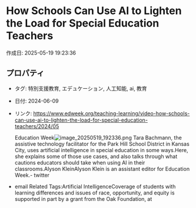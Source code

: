 # How Schools Can Use AI to Lighten the Load for Special Education Teachers

作成日: 2025-05-19 19:23:36

## プロパティ

- タグ: 特別支援教育, エデュケーション, 人工知能, ai, 教育
- 日付: 2024-06-09
- リンク: https://www.edweek.org/teaching-learning/video-how-schools-can-use-ai-to-lighten-the-load-for-special-education-teachers/2024/05

   Education Week![image_20250519_192336.png](../assets/image_20250519_192336.png)
Tara Bachmann, the assistive technology facilitator for the Park Hill School District in Kansas City, uses artificial intelligence in special education in some ways.Here, she explains some of those use cases, and also talks through what cautions educators should take when using AI in their classrooms.Alyson KleinAlyson Klein is an assistant editor for Education Week.- twitter
- email
Related Tags:Artificial IntelligenceCoverage of students with learning differences and issues of race, opportunity, and equity is supported in part by a grant from the Oak Foundation, at 